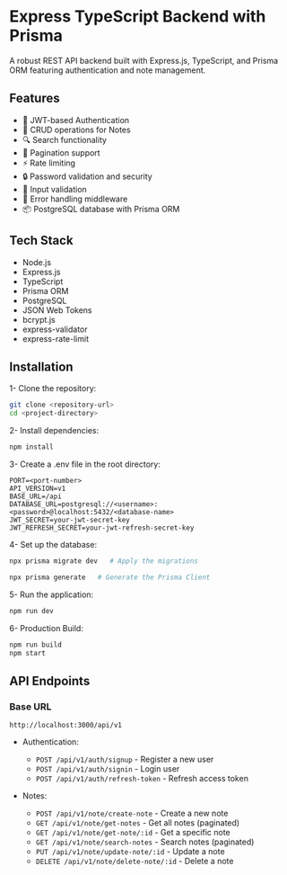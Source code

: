 # Express TypeScript Backend with Prisma

A robust REST API backend built with Express.js, TypeScript, and Prisma ORM featuring authentication and note management.

## Features

- 🔐 JWT-based Authentication
- 📝 CRUD operations for Notes
- 🔍 Search functionality
- 📄 Pagination support
- ⚡ Rate limiting
- 🔒 Password validation and security
- 🎯 Input validation
- 🚫 Error handling middleware
- 📦 PostgreSQL database with Prisma ORM

## Tech Stack

- Node.js
- Express.js
- TypeScript
- Prisma ORM
- PostgreSQL
- JSON Web Tokens
- bcrypt.js
- express-validator
- express-rate-limit

## Installation

1- Clone the repository:

```bash
git clone <repository-url>
cd <project-directory>
```

2- Install dependencies:

```bash
npm install
```

3- Create a .env file in the root directory:

```.env
PORT=<port-number>
API_VERSION=v1
BASE_URL=/api
DATABASE_URL=postgresql://<username>:<password>@localhost:5432/<database-name>
JWT_SECRET=your-jwt-secret-key
JWT_REFRESH_SECRET=your-jwt-refresh-secret-key
```

4- Set up the database:

```bash
npx prisma migrate dev   # Apply the migrations

npx prisma generate   # Generate the Prisma Client
```

5- Run the application:

```bash
npm run dev
```

6- Production Build:

```bash
npm run build
npm start
```

## API Endpoints

### Base URL

`http://localhost:3000/api/v1`

- Authentication:
  - `POST /api/v1/auth/signup` - Register a new user
  - `POST /api/v1/auth/signin` - Login user
  - `POST /api/v1/auth/refresh-token` - Refresh access token

- Notes:
  - `POST /api/v1/note/create-note` - Create a new note
  - `GET /api/v1/note/get-notes` - Get all notes (paginated)
  - `GET /api/v1/note/get-note/:id` - Get a specific note
  - `GET /api/v1/note/search-notes` - Search notes (paginated)
  - `PUT /api/v1/note/update-note/:id` - Update a note
  - `DELETE /api/v1/note/delete-note/:id` - Delete a note
  

